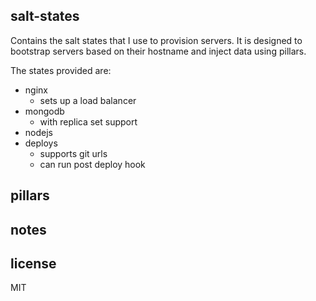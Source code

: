 ## salt-states

Contains the salt states that I use to provision servers. It is designed to bootstrap servers based on their hostname and inject data using pillars. 

The states provided are:
* nginx
  * sets up a load balancer
* mongodb
  * with replica set support
* nodejs
* deploys
  * supports git urls
  * can run post deploy hook
  
## pillars

## notes

## license

MIT
